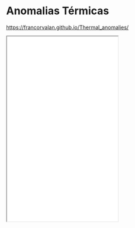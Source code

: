 # Anomalias Térmicas
https://francorvalan.github.io/Thermal_anomalies/

<iframe src="./Thermal.html" height="500"></iframe>